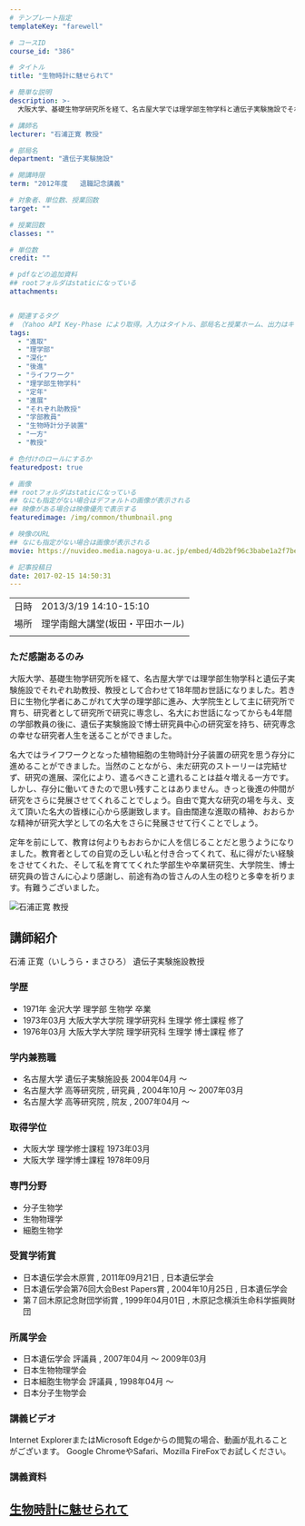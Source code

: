 ```yaml
---
# テンプレート指定
templateKey: "farewell"

# コースID
course_id: "386"

# タイトル
title: "生物時計に魅せられて"

# 簡単な説明
description: >-
  大阪大学、基礎生物学研究所を経て、名古屋大学では理学部生物学科と遺伝子実験施設でそれぞれ助教授、教授として合わせて18年間お世話になりました。若き日に生物化学者にあこがれて大学の理学部に進み、大学院生として主に研究所で育ち、研究者として研究所で研究に専念し、名大にお世話になってからも4年間の学部教員の後に、遺伝子実験施設で博士研究員中心の研究室を持ち、研究専念の幸せな研究者人生を送ることができ ....

# 講師名
lecturer: "石浦正寛 教授"

# 部局名
department: "遺伝子実験施設"

# 開講時限
term: "2012年度	退職記念講義"

# 対象者、単位数、授業回数
target: ""

# 授業回数
classes: ""

# 単位数
credit: ""

# pdfなどの追加資料
## rootフォルダはstaticになっている
attachments:


# 関連するタグ
# （Yahoo API Key-Phase により取得。入力はタイトル、部局名と授業ホーム、出力はキーフレーズ（tags））
tags:
  - "進取"
  - "理学部"
  - "深化"
  - "後進"
  - "ライフワーク"
  - "理学部生物学科"
  - "定年"
  - "進展"
  - "それぞれ助教授"
  - "学部教員"
  - "生物時計分子装置"
  - "一方"
  - "教授"

# 色付けのロールにするか
featuredpost: true

# 画像
## rootフォルダはstaticになっている
## なにも指定がない場合はデフォルトの画像が表示される
## 映像がある場合は映像優先で表示する
featuredimage: /img/common/thumbnail.png

# 映像のURL
## なにも指定がない場合は画像が表示される
movie: https://nuvideo.media.nagoya-u.ac.jp/embed/4db2bf96c3babe1a2f7be46dc4a1d9c333091ef1

# 記事投稿日
date: 2017-02-15 14:50:31
---
```


|   |   |
|---|---|
| 日時 | 2013/3/19  14:10-15:10 |
| 場所 | 理学南館大講堂(坂田・平田ホール) |
|   |   |


### ただ感謝あるのみ

大阪大学、基礎生物学研究所を経て、名古屋大学では理学部生物学科と遺伝子実験施設でそれぞれ助教授、教授として合わせて18年間お世話になりました。若き日に生物化学者にあこがれて大学の理学部に進み、大学院生として主に研究所で育ち、研究者として研究所で研究に専念し、名大にお世話になってからも4年間の学部教員の後に、遺伝子実験施設で博士研究員中心の研究室を持ち、研究専念の幸せな研究者人生を送ることができました。

名大ではライフワークとなった植物細胞の生物時計分子装置の研究を思う存分に進めることができました。当然のことながら、未だ研究のストーリーは完結せず、研究の進展、深化により、遣るべきこと遣れることは益々増える一方です。 しかし、存分に働いてきたので思い残すことはありません。きっと後進の仲間が研究をさらに発展させてくれることでしょう。自由で寛大な研究の場を与え、支えて頂いた名大の皆様に心から感謝致します。自由闊達な進取の精神、おおらかな精神が研究大学としての名大をさらに発展させて行くことでしょう。

定年を前にして、教育は何よりもおおらかに人を信じることだと思うようになりました。教育者としての自覚の乏しい私と付き合ってくれて、私に得がたい経験をさせてくれた、そして私を育ててくれた学部生や卒業研究生、大学院生、博士研究員の皆さんに心より感謝し、前途有為の皆さんの人生の稔りと多幸を祈ります。有難うございました。


![石浦正寛 教授](https://ocw.nagoya-u.jp/files/386/ishiura_masahiro.jpg) 
## 講師紹介

石浦 正寛（いしうら・まさひろ） 遺伝子実験施設教授

### 学歴

* 1971年 金沢大学 理学部 生物学 卒業
* 1973年03月 大阪大学大学院 理学研究科 生理学 修士課程 修了
* 1976年03月 大阪大学大学院 理学研究科 生理学 博士課程 修了

### 学内兼務職

* 名古屋大学 遺伝子実験施設長 2004年04月 〜
* 名古屋大学 高等研究院 , 研究員 , 2004年10月 〜 2007年03月
* 名古屋大学 高等研究院 , 院友 , 2007年04月 〜

### 取得学位

* 大阪大学 理学修士課程 1973年03月
* 大阪大学 理学博士課程 1978年09月

### 専門分野

* 分子生物学
* 生物物理学
* 細胞生物学

### 受賞学術賞

* 日本遺伝学会木原賞 , 2011年09月21日 , 日本遺伝学会
* 日本遺伝学会第76回大会Best Papers賞 , 2004年10月25日 , 日本遺伝学会
* 第７回木原記念財団学術賞 , 1999年04月01日 , 木原記念横浜生命科学振興財団

### 所属学会

* 日本遺伝学会 評議員 , 2007年04月 〜 2009年03月
* 日本生物物理学会
* 日本細胞生物学会 評議員 , 1998年04月 〜
* 日本分子生物学会


### 講義ビデオ


Internet ExplorerまたはMicrosoft Edgeからの閲覧の場合、動画が乱れることがございます。
Google ChromeやSafari、Mozilla FireFoxでお試しください。

### 講義資料

[生物時計に魅せられて](https://ocw.nagoya-u.jp/files/386/H24ishiura_LL.pdf) 
-----